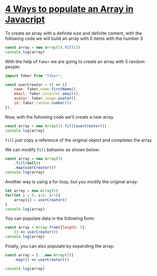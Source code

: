 # [4 Ways to populate an Array in Javacript](https://egghead.io/lessons/javascript-4-ways-to-populate-an-array-in-javacript)


<TimeStamp start="0:01" end="0:10">

To create an array with a definite size and definite content, with the following code we will build an array with 5 items with the number 3

```jsx
const array = new Array(5).fill(3)
console.log(array)
```

</TimeStamp>

<TimeStamp start="0:16" end="0:20">

With the help of `faker` we are going to create an array with 5 random people: 

```jsx
import faker from "faker";

const userCreator = () => ({
    name: faker.name.firstName(),
    email: faker.internet.email(),
    avatar: faker.image.avatar(),
    id: faker.random.number(5)
});
```

</TimeStamp>

<TimeStamp start="0:21" end="0:30">

Now, with the following code we'll create a new array

```jsx
const array = new Array(5).fill(userCreator())
console.log(array)
```

</TimeStamp>

<TimeStamp start="0:31" end="0:36">

`fill` just copy a reference  of the original object and completes the array

</TimeStamp>

<TimeStamp start="0:43" end="0:50">

We can modify `fill` behavior as shown below:

```jsx
const array = new Array(5)
    .fill(null)s
    .map(userCreator())
console.log(array)
```

</TimeStamp>

<TimeStamp start="0:51" end="0:58">

Another way is using a for loop, but you modify the original array: 

```jsx 
let array = new Array(5)
for(let i = 0; i<5; i++){
    array[i] = userCreator()
}
console.log(array)
```

</TimeStamp>

<TimeStamp start="1:01" end="1:12">

You can populate data in the following form: 

```jsx
const array = Array.from({length: 5},
    () => userCreator())
console.log(array)
```

</TimeStamp>

<TimeStamp start="1:16" end="1:25">

Finally, you can also populate by expanding the array:

```jsx
const array = [...new Array(5)]
    .map(() => userCreator())

console.log(array)
```

</TimeStamp>
